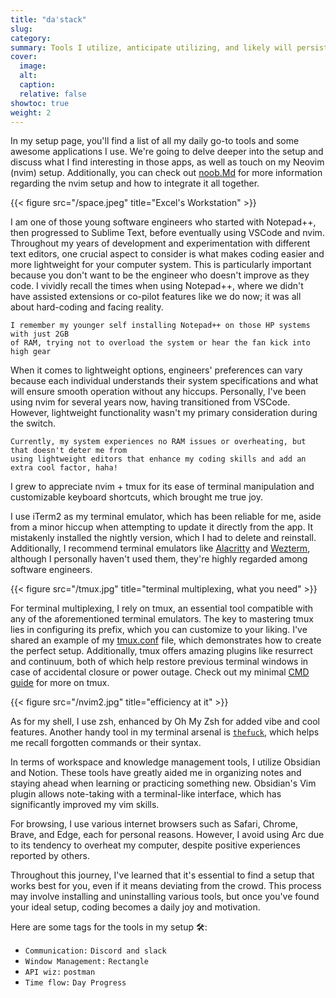 ```yaml
---
title: "da'stack"
slug:
category:
summary: Tools I utilize, anticipate utilizing, and likely will persist in utilizing
cover:
  image:
  alt:
  caption:
  relative: false
showtoc: true
weight: 2
---
```


In my setup page, you'll find a list of all my daily go-to tools and some awesome applications I use. We're going to delve deeper into the setup and discuss what I find interesting in those apps, as well as touch on my Neovim (nvim) setup. Additionally, you can check out [noob.Md](https://65db35130a411000088387f5--zingy-cucurucho-28ab6e.netlify.app/journal/stack/journal/regarding_nvim/) for more information regarding the nvim setup and how to integrate it all together.


{{< figure src="/space.jpeg" title="Excel's Workstation"  >}}

I am one of those young software engineers who started with Notepad++, then progressed to Sublime Text, before eventually using VSCode and nvim. Throughout my years of development and experimentation with different text editors, one crucial aspect to consider is what makes coding easier and more lightweight for your computer system. This is particularly important because you don't want to be the engineer who doesn't improve as they code. I vividly recall the times when using Notepad++, where we didn't have assisted extensions or co-pilot features like we do now; it was all about hard-coding and facing reality.  
```
I remember my younger self installing Notepad++ on those HP systems with just 2GB 
of RAM, trying not to overload the system or hear the fan kick into high gear
```
When it comes to lightweight options, engineers' preferences can vary because each individual understands their system specifications and what will ensure smooth operation without any hiccups. Personally, I've been using nvim for several years now, having transitioned from VSCode. However, lightweight functionality wasn't my primary consideration during the switch.

```
Currently, my system experiences no RAM issues or overheating, but that doesn't deter me from 
using lightweight editors that enhance my coding skills and add an extra cool factor, haha!
```
I grew to appreciate nvim + tmux for its ease of terminal manipulation and customizable keyboard shortcuts, which brought me true joy.

I use iTerm2 as my terminal emulator, which has been reliable for me, aside from a minor hiccup when attempting to update it directly from the app. It mistakenly installed the nightly version, which I had to delete and reinstall. Additionally, I recommend terminal emulators like [Alacritty](https://alacritty.org) and [Wezterm](https://wezfurlong.org/wezterm/index.html), although I personally haven't used them, they're highly regarded among software engineers.

{{< figure src="/tmux.jpg" title="terminal multiplexing, what you need"  >}}

For terminal multiplexing, I rely on tmux, an essential tool compatible with any of the aforementioned terminal emulators. The key to mastering tmux lies in configuring its prefix, which you can customize to your liking. I've shared an example of my [tmux.conf](https://github.com/Dudeiebot/dotall/blob/master/config/.tmux.conf) file, which demonstrates how to create the perfect setup. Additionally, tmux offers amazing plugins like resurrect and continuum, both of which help restore previous terminal windows in case of accidental closure or power outage. Check out my minimal [CMD guide](https://github.com/Dudeiebot/dotall/blob/master/noob.md) for more on tmux.

{{< figure src="/nvim2.jpg" title="efficiency at it"  >}}

As for my shell, I use zsh, enhanced by Oh My Zsh for added vibe and cool features. Another handy tool in my terminal arsenal is [`thefuck`](https://github.com/nvbn/thefuck), which helps me recall forgotten commands or their syntax.

In terms of workspace and knowledge management tools, I utilize Obsidian and Notion. These tools have greatly aided me in organizing notes and staying ahead when learning or practicing something new. Obsidian's Vim plugin allows note-taking with a terminal-like interface, which has significantly improved my vim skills.

For browsing, I use various internet browsers such as Safari, Chrome, Brave, and Edge, each for personal reasons. However, I avoid using Arc due to its tendency to overheat my computer, despite positive experiences reported by others.

Throughout this journey, I've learned that it's essential to find a setup that works best for you, even if it means deviating from the crowd. This process may involve installing and uninstalling various tools, but once you've found your ideal setup, coding becomes a daily joy and motivation.

Here are some tags for the tools in my setup 🛠️:
- `Communication:` `Discord and slack`
- `Window Management:` `Rectangle`
- `API wiz:` `postman`
- `Time flow:` `Day Progress`
